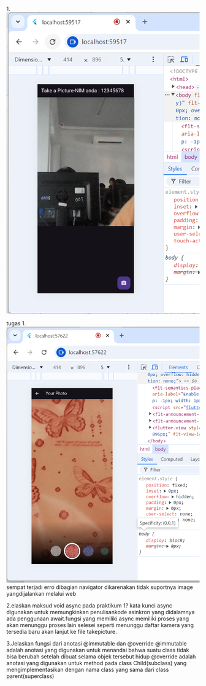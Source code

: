 1.![hasil pratikum](image.png)

tugas
1.![hasil ](image-1.png)
sempat terjadi erro dibagian navigator dikarenakan tidak suportnya image yangdijalankan melalui web

2.elaskan maksud void async pada praktikum 1?
kata kunci async digunakan untuk memungkinkan penulisankode asinkron yang didalamnya ada penggunaan await.fungsi yang memiliki async memiliki proses yang akan menunggu proses lain selesei seperti menunggu daftar kamera yang tersedia baru akan lanjut ke file takepicture.

3.Jelaskan fungsi dari anotasi @immutable dan @override 
@immutable adalah anotasi yang digunakan untuk menandai bahwa suatu class tidak bisa berubah setelah dibuat selama objek tersebut hidup
@override adalah anotasi yang digunakan untuk method pada class Child(subclass) yang mengimplementasikan dengan nama class yang sama dari class parent(superclass)